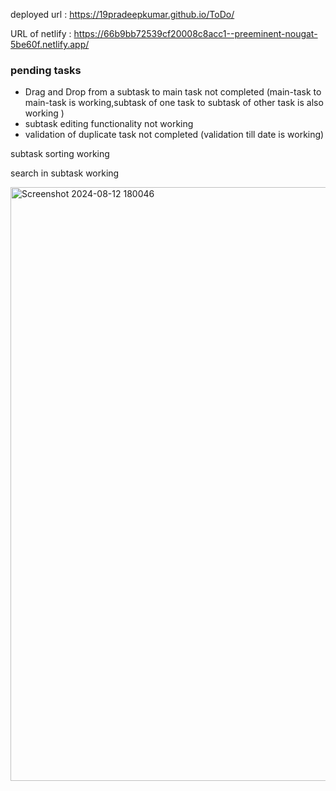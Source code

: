 deployed url : https://19pradeepkumar.github.io/ToDo/

URL of netlify : https://66b9bb72539cf20008c8acc1--preeminent-nougat-5be60f.netlify.app/

<h3>pending tasks </h3>
<ul>
<li>Drag and Drop from a subtask to main task not completed (main-task to main-task is working,subtask of one task to subtask of other task is also working )</li>
<li>subtask editing functionality not working</li>
  <li>validation of duplicate task not completed (validation till date is working)</li>
</ul>
<p>subtask sorting working</p>
<p>search in subtask  working</p>

<img width="950" alt="Screenshot 2024-08-12 180046" src="https://github.com/user-attachments/assets/6990b46d-a9a6-4f11-96e5-824bcabd4f60">
